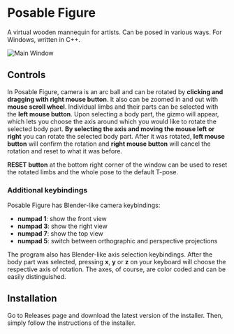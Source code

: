 # Posable Figure

A virtual wooden mannequin for artists. Can be posed in various ways. For Windows, written in C++.

![Main Window](data/images/screenshots/main.png)

## Controls
In Posable Figure, camera is an arc ball and can be rotated by __clicking and dragging with right mouse button__. It also can be zoomed in and out with __mouse scroll wheel__. Individual limbs and their parts can be selected with the __left mouse button__. Upon selecting a body part, the gizmo will appear, which lets you choose the axis around which you would like to rotate the selected body part. __By selecting the axis and moving the mouse left or right__ you can rotate the selected body part. After it was rotated, __left mouse button__ will confirm the rotation and __right mouse button__ will cancel the rotation and reset to what it was before.

__RESET button__ at the bottom right corner of the window can be used to reset the rotated limbs and the whole pose to the default T-pose.

### Additional keybindings
Posable Figure has Blender-like camera keybindings:
* __numpad 1__: show the front view
* __numpad 3__: show the right view
* __numpad 7__: show the top view
* __numpad 5__: switch between orthographic and perspective projections

The program also has Blender-like axis selection keybindings. After the body part was selected, pressing __x__, __y__ or __z__ on your keyboard will choose the respective axis of rotation. The axes, of course, are color coded and can be easily distinguished.
 
## Installation
Go to Releases page and download the latest version of the installer. Then, simply follow the instructions of the installer.
